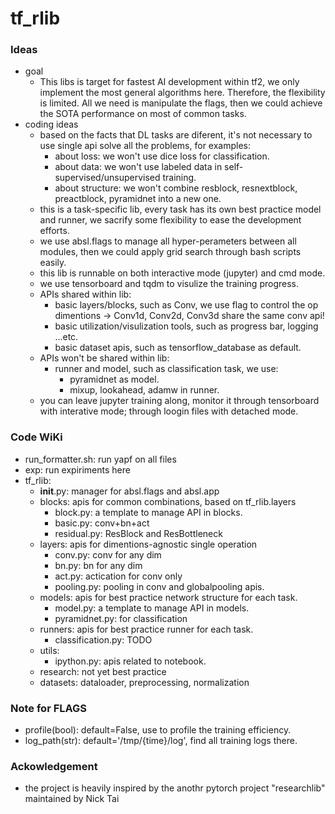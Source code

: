 # tf_rlib

### Ideas 

- goal
    - This libs is target for fastest AI development within tf2, we only implement the most general algorithms here. Therefore, the flexibility is limited. All we need is manipulate the flags, then we could achieve the SOTA performance on most of common tasks.
- coding ideas
    - based on the facts that DL tasks are diferent, it's not necessary to use single api solve all the problems, for examples:
        - about loss: we won't use dice loss for classification.
        - about data: we won't use labeled data in self-supervised/unsupervised training.
        - about structure: we won't combine resblock, resnextblock, preactblock, pyramidnet into a new one.
    - this is a task-specific lib, every task has its own best practice model and runner, we sacrify some flexibility to ease the development efforts.
    - we use absl.flags to manage all hyper-perameters between all modules, then we could apply grid search through bash scripts easily.
    - this lib is runnable on both interactive mode (jupyter) and cmd mode.
    - we use tensorboard and tqdm to visulize the training progress.
    - APIs shared within lib:
        - basic layers/blocks, such as Conv, we use flag to control the op dimentions -> Conv1d, Conv2d, Conv3d share the same conv api!
        - basic utilization/visulization tools, such as progress bar, logging ...etc.
        - basic dataset apis, such as tensorflow_database as default.
    - APIs won't be shared within lib:
        - runner and model, such as classification task, we use:
            - pyramidnet as model.
            - mixup, lookahead, adamw in runner.
    - you can leave jupyter training along, monitor it through tensorboard with interative mode; through loogin files with detached mode.

### Code WiKi

- run_formatter.sh: run yapf on all files
- exp: run expiriments here
- tf_rlib: 
    - __init__.py: manager for absl.flags and absl.app
    - blocks: apis for common combinations, based on tf_rlib.layers
        - block.py: a template to manage API in blocks.
        - basic.py: conv+bn+act
        - residual.py: ResBlock and ResBottleneck
    - layers: apis for dimentions-agnostic single operation
        - conv.py: conv for any dim
        - bn.py: bn for any dim
        - act.py: actication for conv only
        - pooling.py: pooling in conv and globalpooling apis.
    - models: apis for best practice network structure for each task.
        - model.py: a template to manage API in models.
        - pyramidnet.py: for classification
    - runners: apis for best practice runner for each task.
        - classification.py: TODO
    - utils:
        - ipython.py: apis related to notebook.
    - research: not yet best practice
    - datasets: dataloader, preprocessing, normalization
        
### Note for FLAGS

- profile(bool): default=False, use to profile the training efficiency.
- log_path(str): default='/tmp/{time}/log', find all training logs there.

### Ackowledgement

- the project is heavily inspired by the anothr pytorch project "researchlib" maintained by Nick Tai
